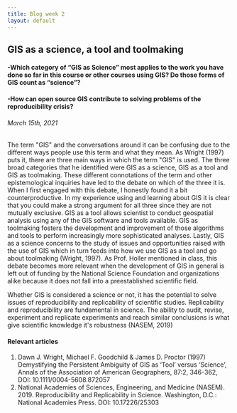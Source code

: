 ```yaml
---
title: Blog week 2
layout: default
---
```

## GIS as a science, a tool and toolmaking
#### -Which category of “GIS as Science” most applies to the work you have done so far in this course or other courses using GIS? Do those forms of GIS count as “science”?
#### -How can open source GIS contribute to solving problems of the reproducibility crisis?
###### March 15th, 2021

The term "GIS" and the conversations around it can be confusing due to the different ways people use this term and what they mean. As Wright (1997) puts it, there are three main ways in which the term "GIS" is used. The three broad categories that he identified were GIS as a science, GIS as a tool and GIS as toolmaking. These different connotations of the term and other epistemological inquiries have led to the debate on which of the three it is. When I first engaged with this debate, I honestly found it a bit counterproductive. In my experience using and learning about GIS it is clear that you could make a strong argument for all three since they are not mutually exclusive. GIS as a tool allows scientist to conduct geospatial analysis using any of the GIS software and tools available. GIS as toolmaking fosters the development and improvement of those algorithms and tools to perform increasingly more sophisticated analyses. Lastly, GIS as a science concerns to the study of issues and opportunities raised with the use of GIS which in turn feeds into how we use GIS as a tool and go about toolmaking (Wright, 1997). As Prof. Holler mentioned in class, this debate becomes more relevant when the development of GIS in general
is left out of funding by the National Science Foundation and organizations alike because it does not fall into a preestablished scientific field.

Whether GIS is considered a science or not, it has the potential to solve issues of reproducibility and replicability of scientific studies. Replicability and reproducibility are fundamental in science. The ability to audit, revise, experiment and replicate experiments and reach similar conclusions is what give scientific knowledge it's robustness (NASEM, 2019)


#### Relevant articles  
1. Dawn J. Wright, Michael F. Goodchild & James D. Proctor (1997) Demystifying the Persistent Ambiguity of GIS as ‘Tool’ versus ‘Science’, Annals of the Association of American Geographers, 87:2, 346-362, DOI: 10.1111/0004-5608.872057
2. National Academies of Sciences, Engineering, and Medicine (NASEM). 2019. Reproducibility and Replicability in Science. Washington, D.C.: National Academies Press. DOI: 10.17226/25303
